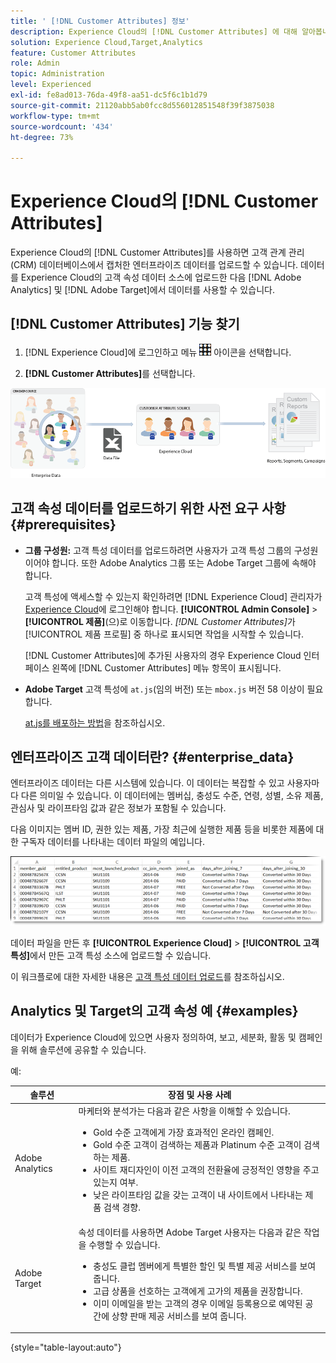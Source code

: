 ```yaml
---
title: ' [!DNL Customer Attributes] 정보'
description: Experience Cloud의 [!DNL Customer Attributes] 에 대해 알아봅니다. Adobe Analytics 및 Adobe Target에서 사용할 고객 속성 데이터를 업로드하는 방법을 알아봅니다.
solution: Experience Cloud,Target,Analytics
feature: Customer Attributes
role: Admin
topic: Administration
level: Experienced
exl-id: fe8ad013-76da-49f8-aa51-dc5f6c1b1d79
source-git-commit: 21120abb5ab0fcc8d556012851548f39f3875038
workflow-type: tm+mt
source-wordcount: '434'
ht-degree: 73%

---
```


# Experience Cloud의 [!DNL Customer Attributes]

Experience Cloud의 [!DNL Customer Attributes]를 사용하면 고객 관계 관리(CRM) 데이터베이스에서 캡처한 엔터프라이즈 데이터를 업로드할 수 있습니다. 데이터를 Experience Cloud의 고객 속성 데이터 소스에 업로드한 다음 [!DNL Adobe Analytics] 및 [!DNL Adobe Target]에서 데이터를 사용할 수 있습니다.

## [!DNL Customer Attributes] 기능 찾기

1. [!DNL Experience Cloud]에 로그인하고 메뉴 ![메뉴](assets/menu-icon.png) 아이콘을 선택합니다.

1. **[!DNL Customer Attributes]**&#x200B;를 선택합니다.

![고객 특성 개요](assets/custom_reports.png)

## 고객 속성 데이터를 업로드하기 위한 사전 요구 사항 {#prerequisites}

* **그룹 구성원:** 고객 특성 데이터를 업로드하려면 사용자가 고객 특성 그룹의 구성원이어야 합니다. 또한 Adobe Analytics 그룹 또는 Adobe Target 그룹에 속해야 합니다.

  고객 특성에 액세스할 수 있는지 확인하려면 [!DNL Experience Cloud] 관리자가 [Experience Cloud](https://experience.adobe.com)에 로그인해야 합니다. **[!UICONTROL Admin Console]** > **[!UICONTROL 제품]**(으)로 이동합니다. *[!DNL Customer Attributes]*&#x200B;가 [!UICONTROL 제품 프로필] 중 하나로 표시되면 작업을 시작할 수 있습니다.

  [!DNL Customer Attributes]에 추가된 사용자의 경우 Experience Cloud 인터페이스 왼쪽에 [!DNL Customer Attributes] 메뉴 항목이 표시됩니다.

* **Adobe Target** 고객 특성에 `at.js`(임의 버전) 또는 `mbox.js` 버전 58 이상이 필요합니다.

  [at.js를 배포하는 방법](https://experienceleague.adobe.com/docs/target-dev/developer/client-side/overview.html?lang=ko)을 참조하십시오.

## 엔터프라이즈 고객 데이터란? {#enterprise_data}

엔터프라이즈 데이터는 다른 시스템에 있습니다. 이 데이터는 복잡할 수 있고 사용자마다 다른 의미일 수 있습니다. 이 데이터에는 멤버십, 충성도 수준, 연령, 성별, 소유 제품, 관심사 및 라이프타임 값과 같은 정보가 포함될 수 있습니다.

다음 이미지는 멤버 ID, 권한 있는 제품, 가장 최근에 실행한 제품 등을 비롯한 제품에 대한 구독자 데이터를 나타내는 데이터 파일의 예입니다.

![엔터프라이즈 고객 데이터란?](assets/01_crs_usecase.png)

데이터 파일을 만든 후 **[!UICONTROL Experience Cloud]** > **[!UICONTROL 고객 특성]**&#x200B;에서 만든 고객 특성 소스에 업로드할 수 있습니다.

이 워크플로에 대한 자세한 내용은 [고객 특성 데이터 업로드](t-crs-usecase.md)를 참조하십시오.

## Analytics 및 Target의 고객 속성 예 {#examples}

데이터가 Experience Cloud에 있으면 사용자 정의하여, 보고, 세분화, 활동 및 캠페인을 위해 솔루션에 공유할 수 있습니다.

예:

| 솔루션 | 장점 및 사용 사례 |
|--- |--- |
| Adobe Analytics | 마케터와 분석가는 다음과 같은 사항을 이해할 수 있습니다.<ul><li>Gold 수준 고객에게 가장 효과적인 온라인 캠페인.</li><li>Gold 수준 고객이 검색하는 제품과 Platinum 수준 고객이 검색하는 제품.</li><li>사이트 재디자인이 이전 고객의 전환율에 긍정적인 영향을 주고 있는지 여부.</li><li>낮은 라이프타임 값을 갖는 고객이 내 사이트에서 나타내는 제품 검색 경향.</li></ul> |
| Adobe Target | 속성 데이터를 사용하면 Adobe Target 사용자는 다음과 같은 작업을 수행할 수 있습니다.<ul><li>충성도 클럽 멤버에게 특별한 할인 및 특별 제공 서비스를 보여 줍니다.</li><li>고급 상품을 선호하는 고객에게 고가의 제품을 권장합니다.</li><li>이미 이메일을 받는 고객의 경우 이메일 등록용으로 예약된 공간에 상향 판매 제공 서비스를 보여 줍니다.</li></ul> |

{style="table-layout:auto"}
